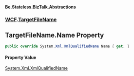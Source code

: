 #### [Be.Stateless.BizTalk.Abstractions](README.md 'README')
### [WCF](WCF.md 'WCF').[TargetFileName](TargetFileName.md 'WCF.TargetFileName')

## TargetFileName.Name Property

```csharp
public override System.Xml.XmlQualifiedName Name { get; }
```

#### Property Value
[System.Xml.XmlQualifiedName](https://docs.microsoft.com/en-us/dotnet/api/System.Xml.XmlQualifiedName 'System.Xml.XmlQualifiedName')